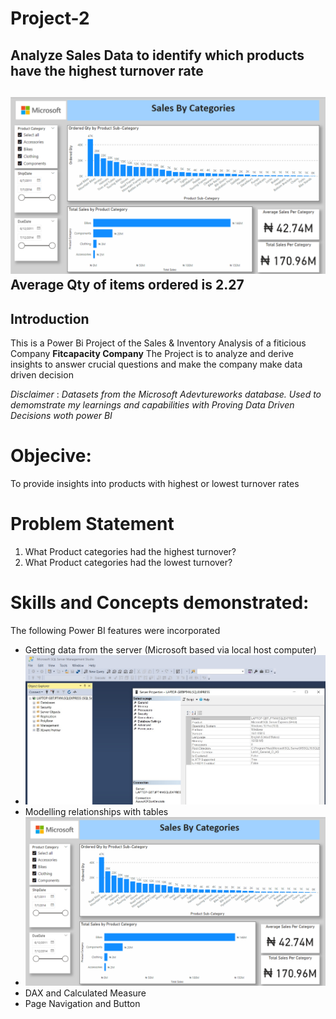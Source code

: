 # Project-2
## Analyze Sales Data to identify which products have the highest turnover rate
![](all_sales_by_category.png)
Average Qty of items ordered is 2.27
---
## Introduction
This is a Power Bi Project of the Sales & Inventory Analysis of a fiticious Company **Fitcapacity Company**
The Project is to analyze and derive insights to answer crucial questions and make 
the company make data driven decision

_Disclaimer_ : _Datasets from the Microsoft Adevtureworks database. Used to demomstrate my learnings and capabilities
with Proving Data Driven Decisions woth power BI_

# Objecive:
To provide insights into products with highest or lowest turnover rates

# Problem Statement
1. What Product categories had the highest turnover?
2. What Product categories had the lowest turnover?

# Skills and Concepts demonstrated:
The following Power BI features were incorporated
- Getting data from the server (Microsoft based via local host computer)
- ![](server_data.png)
- Modelling relationships with tables
- ![](all_sales_by_category.png)
- DAX and Calculated Measure
- Page Navigation and Button
